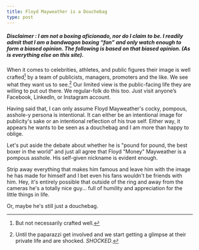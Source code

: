 ```yaml
---
title: Floyd Mayweather is a Douchebag
type: post
---
```

##### Disclaimer : I am not a boxing aficionado, nor do I claim to be. I readily admit that I am a bandwagon boxing “fan” and only watch enough to form a biased opinion. The following is based on that biased opinion. (As is everything else on this site).

When it comes to celebrities, athletes, and public figures their image is well crafted[^1] by a team of publicists, managers, promoters and the like. We see what they want us to see.[^2] Our limited view is the public-facing life they are willing to put out there. We regular-folk do this too. Just visit anyone’s Facebook, LinkedIn, or Instagram account. 

Having said that, I can only assume Floyd Mayweather's cocky, pompous, asshole-y persona is intentional. It can either be an intentional image for publicity's sake or an intentional reflection of his true self. Either way, it appears he wants to be seen as a douchebag and I am more than happy to oblige. 

Let's put aside the debate about whether he is "pound for pound, the best boxer in the world" and just all agree that Floyd "Money" Mayweather is a pompous asshole. His self-given nickname is evident enough. 

Strip away everything that makes him famous and leave him with the image he has made for himself and I bet even his fans wouldn't be friends with him. Hey, it's entirely possible that outside of the ring and away from the cameras he's a totally nice guy... full of humility and appreciation for the little things in life. 

Or, maybe he's still just a douchebag.

[^1]:	But not necessarily crafted well.
[^2]:	Until the paparazzi get involved and we start getting a glimpse at their private life and are shocked. *SHOCKED*.